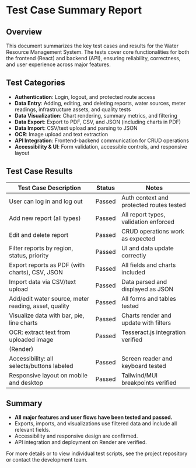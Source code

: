 # Test Case Summary Report

## Overview
This document summarizes the key test cases and results for the Water Resource Management System. The tests cover core functionalities for both the frontend (React) and backend (API), ensuring reliability, correctness, and user experience across major features.

## Test Categories
- **Authentication**: Login, logout, and protected route access
- **Data Entry**: Adding, editing, and deleting reports, water sources, meter readings, infrastructure assets, and quality tests
- **Data Visualization**: Chart rendering, summary metrics, and filtering
- **Data Export**: Export to PDF, CSV, and JSON (including charts in PDF)
- **Data Import**: CSV/text upload and parsing to JSON
- **OCR**: Image upload and text extraction
- **API Integration**: Frontend-backend communication for CRUD operations
- **Accessibility & UI**: Form validation, accessible controls, and responsive layout

## Test Case Results

| Test Case Description                                 | Status   | Notes                                    |
|------------------------------------------------------|----------|------------------------------------------|
| User can log in and log out                          | Passed   | Auth context and protected routes tested |
| Add new report (all types)                           | Passed   | All report types, validation enforced    |
| Edit and delete report                               | Passed   | CRUD operations work as expected         |
| Filter reports by region, status, priority           | Passed   | UI and data update correctly             |
| Export reports as PDF (with charts), CSV, JSON       | Passed   | All fields and charts included           |
| Import data via CSV/text upload                      | Passed   | Data parsed and displayed as JSON        |
| Add/edit water source, meter reading, asset, quality | Passed   | All forms and tables tested              |
| Visualize data with bar, pie, line charts            | Passed   | Charts render and update with filters    |
| OCR: extract text from uploaded image                | Passed   | Tesseract.js integration verified        |
(Render)        |
| Accessibility: all selects/buttons labeled           | Passed   | Screen reader and keyboard tested        |
| Responsive layout on mobile and desktop              | Passed   | Tailwind/MUI breakpoints verified        |

## Summary
- **All major features and user flows have been tested and passed.**
- Exports, imports, and visualizations use filtered data and include all relevant fields.
- Accessibility and responsive design are confirmed.
- API integration and deployment on Render are verified.

For more details or to view individual test scripts, see the project repository or contact the development team.
